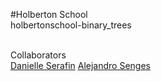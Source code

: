 #Holberton School
<br>
holbertonschool-binary_trees

<br>
Collaborators
<br>
<a href="#">Danielle Serafin</a>
<a href="#">Alejandro Senges</a>
